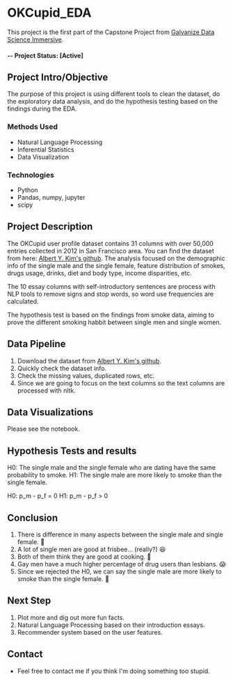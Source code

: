 # OKCupid_EDA
This project is the first part of the Capstone Project from [Galvanize Data Science Immersive](https://www.galvanize.com). 

#### -- Project Status: [Active]

## Project Intro/Objective
The purpose of this project is using different tools to clean the dataset, do the exploratory data analysis, and do the hypothesis testing based on the findings during the EDA.

### Methods Used
* Natural Language Processing
* Inferential Statistics
* Data Visualization

### Technologies
* Python
* Pandas, numpy, jupyter
* scipy

## Project Description
The OKCupid user profile dataset contains 31 columns with over 50,000 entries collected in 2012 in San Francisco area. You can find the dataset from here: [Albert Y. Kim's github](https://github.com/rudeboybert/JSE_OkCupid). 
The analysis focused on the demographic info of the single male and the single female, feature distribution of smokes, drugs usage, drinks, diet and body type, income disparities, etc. 

The 10 essay columns with self-introductory sentences are process with NLP tools to remove signs and stop words, so word use frequencies are calculated. 

The hypothesis test is based on the findings from smoke data, aiming to prove the different smoking habbit between single men and single women. 


## Data Pipeline
1. Download the dataset from [Albert Y. Kim's github](https://github.com/rudeboybert/JSE_OkCupid).
2. Quickly check the dataset info. 
3. Check the missing values, duplicated rows, etc. 
4. Since we are going to focus on the text columns so the text columns are processed with nltk. 


## Data Visualizations

Please see the notebook.


## Hypothesis Tests and results
H0: The single male and the single female who are dating have the same probability to smoke.
H1: The single male are more likely to smoke than the single female.

H0: p_m - p_f = 0
H1: p_m - p_f > 0

## Conclusion
1. There is difference in many aspects between the single male and single female. 🤪
2. A lot of single men are good at frisbee... (really?) 😆
3. Both of them think they are good at cooking. 🤨
4. Gay men have a much higher percentage of drug users than lesbians. 😱
5. Since we rejected the H0, we can say the single male are more likely to smoke than the single female. 🤔

## Next Step
1. Plot more and dig out more fun facts. 
2. Natural Language Processing based on their introduction essays. 
3. Recommender system based on the user features. 


## Contact
* Feel free to contact me if you think I'm doing something too stupid. 